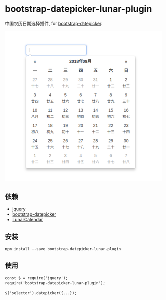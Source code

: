 # bootstrap-datepicker-lunar-plugin

中国农历日期选择插件, for [bootstrap-datepicker](https://github.com/uxsolutions/bootstrap-datepicker).

![](./preview.png)

## 依赖

* [jquery](https://github.com/jquery/jquery)
* [bootstrap-datepicker](https://github.com/uxsolutions/bootstrap-datepicker)
* [LunarCalendar](https://github.com/zzyss86/LunarCalendar)

## 安装

```
npm install --save bootstrap-datepicker-lunar-plugin
```

## 使用

```
const $ = require('jquery');
require('bootstrap-datepicker-lunar-plugin');

$('selector').datepicker({...});
```
